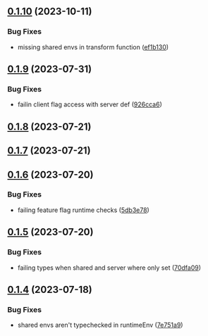 

## [0.1.10](https://github.com/tonik/env-plus/compare/0.1.9...0.1.10) (2023-10-11)


### Bug Fixes

* missing shared envs in transform function ([ef1b130](https://github.com/tonik/env-plus/commit/ef1b130f821263cc04959cefeb7eb5a4f018735d))

## [0.1.9](https://github.com/tonik/env-plus/compare/0.1.8...0.1.9) (2023-07-31)


### Bug Fixes

* failin client flag access with server def ([926cca6](https://github.com/tonik/env-plus/commit/926cca68c2db99ac2e0b1a7f8db4b38125843f53))

## [0.1.8](https://github.com/tonik/env-plus/compare/0.1.7...0.1.8) (2023-07-21)

## [0.1.7](https://github.com/tonik/env-plus/compare/0.1.6...0.1.7) (2023-07-21)

## [0.1.6](https://github.com/tonik/env-plus/compare/0.1.5...0.1.6) (2023-07-20)


### Bug Fixes

* failing feature flag runtime checks ([5db3e78](https://github.com/tonik/env-plus/commit/5db3e786f01fb88ec1a9128e1f6c0f6d35c762a9))

## [0.1.5](https://github.com/tonik/env-plus/compare/0.1.4...0.1.5) (2023-07-20)


### Bug Fixes

* failing types when shared and server where only set ([70dfa09](https://github.com/tonik/env-plus/commit/70dfa0902722a91c9d7451d1a2d117c9c3b9aa47))

## [0.1.4](https://github.com/tonik/env-plus/compare/0.1.3...0.1.4) (2023-07-18)


### Bug Fixes

* shared envs aren't typechecked in runtimeEnv ([7e751a9](https://github.com/tonik/env-plus/commit/7e751a9bd3df18fa72a52c168271c08cb979d1a7))